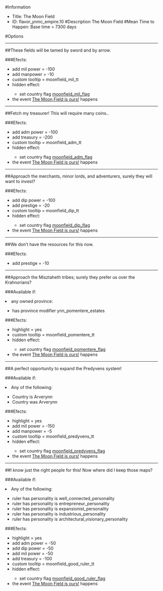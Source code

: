 #Information
 - Title: The Moon Field
 - ID: flavor_ynnic_empire.10
#Description
The Moon Field
#Mean Time to Happen:
Base time = 7300 days

#Options

___
##These fields will be tamed by sword and by arrow.

###Efects:<ul><li>add mil power = -100</li><li>add manpower = -10</li><li>custom tooltip = moonfield_mil_tt</li><li>hidden effect:</li><ul><li>set country flag [moonfield_mil_flag](../flags/moonfield_mil_flag.md)</li></ul><li>the event [The Moon Field is ours!](../events/the_moon_field_is_ours.md) happens</li></ul>

___
##Fetch my treasurer! This will require many coins..

###Efects:<ul><li>add adm power = -100</li><li>add treasury = -200</li><li>custom tooltip = moonfield_adm_tt</li><li>hidden effect:</li><ul><li>set country flag [moonfield_adm_flag](../flags/moonfield_adm_flag.md)</li></ul><li>the event [The Moon Field is ours!](../events/the_moon_field_is_ours.md) happens</li></ul>

___
##Approach the merchants, minor lords, and adventurers, surely they will want to invest?

###Efects:<ul><li>add dip power = -100</li><li>add prestige = -20</li><li>custom tooltip = moonfield_dip_tt</li><li>hidden effect:</li><ul><li>set country flag [moonfield_dip_flag](../flags/moonfield_dip_flag.md)</li></ul><li>the event [The Moon Field is ours!](../events/the_moon_field_is_ours.md) happens</li></ul>

___
##We don’t have the resources for this now.

###Efects:<ul><li>add prestige = -10</li></ul>

___
##Approach the Misztaheth tribes; surely they prefer us over the Krahnorians?

###Available if:
<li>any owned province:</li><ul><li>has province modifier ynn_pomentere_estates</li></ul>

###Efects:<ul><li>highlight = yes</li><li>custom tooltip = moonfield_pomentere_tt</li><li>hidden effect:</li><ul><li>set country flag [moonfield_pomentere_flag](../flags/moonfield_pomentere_flag.md)</li></ul><li>the event [The Moon Field is ours!](../events/the_moon_field_is_ours.md) happens</li></ul>

___
##A perfect opportunity to expand the Predyvens system!

###Available if:
<li>Any of the following:</li><ul><li>Country is Arverynn</li><li>Country was Arverynn</li></ul>

###Efects:<ul><li>highlight = yes</li><li>add mil power = -150</li><li>add manpower = -5</li><li>custom tooltip = moonfield_predyvens_tt</li><li>hidden effect:</li><ul><li>set country flag [moonfield_predyvens_flag](../flags/moonfield_predyvens_flag.md)</li></ul><li>the event [The Moon Field is ours!](../events/the_moon_field_is_ours.md) happens</li></ul>

___
##I know just the right people for this! Now where did I keep those maps?

###Available if:
<li>Any of the following:</li><ul><li>ruler has personality is well_connected_personality</li><li>ruler has personality  is entrepreneur_personality</li><li>ruler has personality   is expansionist_personality</li><li>ruler has personality    is industrious_personality</li><li>ruler has personality     is architectural_visionary_personality</li></ul>

###Efects:<ul><li>highlight = yes</li><li>add adm power = -50</li><li>add dip power = -50</li><li>add mil power = -50</li><li>add treasury = -100</li><li>custom tooltip = moonfield_good_ruler_tt</li><li>hidden effect:</li><ul><li>set country flag [moonfield_good_ruler_flag](../flags/moonfield_good_ruler_flag.md)</li></ul><li>the event [The Moon Field is ours!](../events/the_moon_field_is_ours.md) happens</li></ul>
